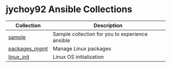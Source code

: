 # jychoy92 Ansible Collections

| Collection                        | Description                                     |
| -------------                     | -------------                                   |
| [sample](sample/)                 | Sample collection for you to experience ansible |
| [packages_mgmt](packages_mgmt/)   | Manage Linux packages                           |
| [linux_init](linux_init/)         | Linux OS initialization                         |